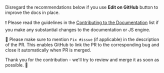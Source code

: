 Disregard the recommendations below if you use **Edit on GitHub** button to
improve the docs in place.

❗ Please read the guidelines in the
[Contributing to the Documentation](https://dvc.org/doc/user-guide/contributing/docs)
list if you make any substantial changes to the documentation or JS engine.

🐛 Please make sure to mention `Fix #issue` (if applicable) in the description
of the PR. This enables GitHub to link the PR to the corresponding bug and close
it automatically when PR is merged.

Thank you for the contribution - we'll try to review and merge it as soon as
possible. 🙏
